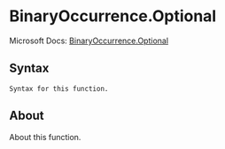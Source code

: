 ---
---

# BinaryOccurrence.Optional

Microsoft Docs: [BinaryOccurrence.Optional](https://docs.microsoft.com/en-us/powerquery-m/binaryoccurrence-optional)

## Syntax

```
Syntax for this function.
```

## About

About this function.


